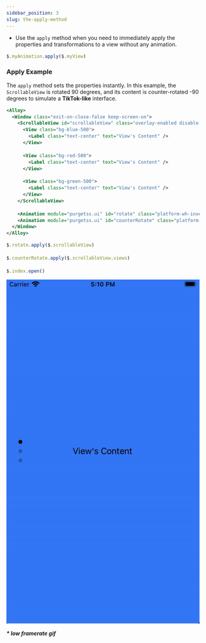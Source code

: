 ```yaml
---
sidebar_position: 3
slug: the-apply-method
---
```


- Use the `apply` method when you need to immediately apply the properties and transformations to a view without any animation.

```javascript title="index.js"
$.myAnimation.apply($.myView)
```

### Apply Example
The `apply` method sets the properties instantly. In this example, the `ScrollableView` is rotated 90 degrees, and its content is counter-rotated -90 degrees to simulate a **TikTok-like** interface.

```xml title="index.xml"
<Alloy>
  <Window class="exit-on-close-false keep-screen-on">
    <ScrollableView id="scrollableView" class="overlay-enabled disable-bounce paging-control-alpha-100 scrolling-enabled show-paging-control paging-control-h-14 paging-control-on-top-false paging-control-transparent page-indicator-(rgba(0,0,0,0.24)) current-page-indicator-(rgba(0,0,0,1))">
      <View class="bg-blue-500">
        <Label class="text-center" text="View's Content" />
      </View>

      <View class="bg-red-500">
        <Label class="text-center" text="View's Content" />
      </View>

      <View class="bg-green-500">
        <Label class="text-center" text="View's Content" />
      </View>
    </ScrollableView>

    <Animation module="purgetss.ui" id="rotate" class="platform-wh-inverted rotate-90" />
    <Animation module="purgetss.ui" id="counterRotate" class="platform-wh -rotate-90" />
  </Window>
</Alloy>
```

```javascript title="index.js"
$.rotate.apply($.scrollableView)

$.counterRotate.apply($.scrollableView.views)

$.index.open()
```

![TikTok Like Animations](../images/tiktok-like.gif)

***\* low framerate gif***
